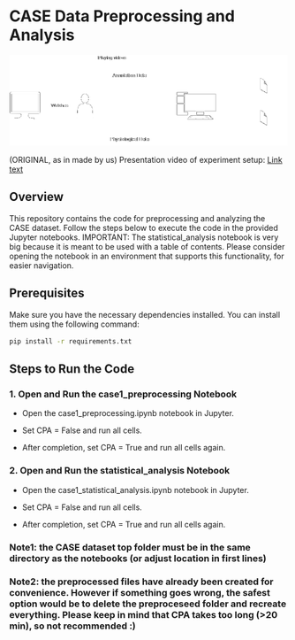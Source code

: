# CASE Data Preprocessing and Analysis
<p align="center">
  <img src="readme_images/data_acquisition.png" alt="Experiment setup">
</p>

(ORIGINAL, as in made by us) Presentation video of experiment setup:
[Link text](https://youtu.be/-avJuYvJ5Aw)

## Overview
This repository contains the code for preprocessing and analyzing the CASE dataset. Follow the steps below to execute the code in the provided Jupyter notebooks.
IMPORTANT: The statistical_analysis notebook is very big because it is meant to be used with a table of contents. Please consider opening the notebook in an environment that supports this functionality, for easier navigation.


## Prerequisites
Make sure you have the necessary dependencies installed. You can install them using the following command:
```bash
pip install -r requirements.txt
```

## Steps to Run the Code
### 1. Open and Run the case1_preprocessing Notebook

- Open the case1_preprocessing.ipynb notebook in Jupyter.

- Set CPA = False and run all cells.

- After completion, set CPA = True and run all cells again.

### 2. Open and Run the statistical_analysis Notebook
- Open the case1_statistical_analysis.ipynb notebook in Jupyter.

- Set CPA = False and run all cells.

- After completion, set CPA = True and run all cells again.

### Note1: the CASE dataset top folder must be in the same directory as the notebooks (or adjust location in first lines)
### Note2: the preprocessed files have already been created for convenience. However if something goes wrong, the safest option would be to delete the preproceseed folder and recreate everything. Please keep in mind that CPA takes too long (>20 min), so not recommended :)

